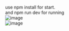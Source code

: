 use npm install for start.<br/>
and npm run dev for running <br/>
![image](https://github.com/user-attachments/assets/942d3459-b34e-4388-89d3-37eab583cd0b)
<br/>
![image](https://github.com/user-attachments/assets/b98b8e8c-85ab-4a19-b614-1fb0c0c248c5)
